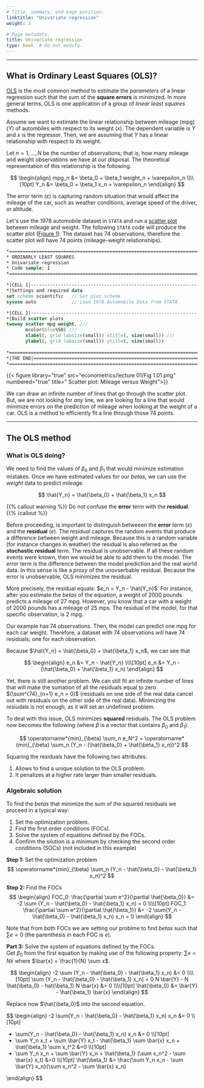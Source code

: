 ```yaml
---
# Title, summary, and page position.
linktitle: "Univariate regression"
weight: 1

# Page metadata.
title: Univariate regression
type: book  # Do not modify.
---
```


---
## What is Ordinary Least Squares (OLS)?
[OLS](https://en.wikipedia.org/wiki/Ordinary_least_squares) is the most common method to estimate the *parameters* of a linear regression such that the sum of the **square errors** is minimized. In more general terms, OLS is one application of a group of *linear least squares* methods.

Assume we want to estimate the linear relationship between mileage (mpg) $(Y)$ of autombiles with respect to its weight $(x)$. The dependent variable is $Y$ and $x$ is the regressor. Then, we are assuming that $Y$ has a linear relationship with respect to its weight.

Let $n = 1,...,N$ be the number of observations; that is, how many mileage and weight observations we have at our disposal. The theoretical representation of this relationship is the following.

$$
\begin{align}
mpg_n &= \beta_0 + \beta_1 weight_n + \varepsilon_n \\\\[10pt]
Y_n   &= \beta_0 + \beta_1 x_n + \varepsilon_n
\end{align}
$$

The error term $(\varepsilon)$ is capturing random situation that would affect the mileage of the car, such as weather conditions, average speed of the driver, or altitude.

Let's use the 1978 automobile dataset in `STATA` and run a [scatter plot](https://en.wikipedia.org/wiki/Scatter_plot) between mileage and weight. The following `STATA` code will produce the scatter plot ([Figure 1](#figure--scatter-plot-mileage-versus-weight)). The dataset has 74 observations, therefore the scatter plot will have 74 points (mileage-weight relationships).


```stata
*==============================================================================*
* ORDINARLY LEAST SQUARES
* Univariate regression
* Code sample: 1
*==============================================================================*

*|CELL 1|----------------------------------------------------------------------*
*|Settings and required data
set scheme scientific	// Set plot scheme
sysuse auto				// Load 1978 Automobile Data from STATA

*|CELL 2|----------------------------------------------------------------------*
*|Build scatter plots
twoway scatter mpg weight, ///
	   mcolor(blue%50) ///
	   xlabel(, grid labsize(small)) xtitle(, size(small)) ///
	   ylabel(, grid labsize(small)) ytitle(, size(small))
	   
*==============================================================================*
*|THE END|=====================================================================*
*==============================================================================*
```
{{< figure library="true" src="econometrics/lecture 01/Fig 1.01.png" numbered="true" title=" Scatter plot: Mileage versus Weight">}}  

We can draw an infinite number of lines that go through the scatter plot. But, we are not looking for *any* line, we are looking for a line that would minimize errors on the prediction of mileage when looking at the weight of a car. OLS is a method to efficiently fit a line through those 74 points. 

---
## The OLS method
### What is OLS doing?
We need to find the values of $\beta_0$ and $\beta_1$ that would minimize estimation mistakes. Once we have estimated values for our $betas$, we can use the $weight$ data to predict $mileage$. 

$$ \hat{Y_n} = \hat{\beta_0} + \hat{\beta_1} x_n $$

{{% callout warning %}}
Do not confuse the **error** term with the **residual**.
{{% /callout %}}

Before proceeding, is important to distinguish betweeen the **error** term $(\varepsilon)$ and the **residual** $(e).$ The *residual* captures the random events that produce a difference between weight and mileage. Because this is a random variable (for instance changes in weather) the residual is also referred as the **stochastic residual** term. The residual is unobservable. If all these random events were known, then we would be able to add them to the model. The *error* term is the difference between the model prediction and the real world data. In this sense is like a *proxy* of the unovserbable residual. Because the error is unobservable, OLS minimizes the residual.

More precisely, the residual equals: $e_n = Y_n - \hat{Y_n}$. For instance, after you estimate the $betas$ of the equation, a weight of 2000 pounds predicts a mileage of 27 mpg. However, you know that a car with a weight of 2000 pounds has a mileage of 25 mps. The residual of the model, for that specific observation, is 2 mpg.

Our example has 74 observations. Then, the model can predict one mpg for each car weight. Therefore, a dataset with 74 observations will have 74 residuals; one for each observation. 

Because $\hat{Y_n} = \hat{\beta_0} + \hat{\beta_1} x_n$, we can see that

$$
\begin{align}
e_n &= Y_n - \hat{Y_n} \\\\[10pt]
e_n &= Y_n - (\hat{\beta_0} + \hat{\beta_1} x_n)
\end{align}
$$

Yet, there is still another problem. We can still fit an infinite number of lines that will make the sumation of all the residuals equal to zero $(\sum^{74}_{n=1} e_n = 0)$ (residuals on one side of the real data cancel out with residuals on the other side of the real data). Minimizing the resiudals is not enough, as it will set an undefined problem.

To deal with this issue, OLS minimizes **squared** residuals. The OLS problem now becomes the following (where $\beta$ is a vector that contains $\beta_0$ and $\beta_1$):

$$
\operatorname*{min}_{\beta} \sum_n e_N^2 = \operatorname*{min}_{\beta} \sum_n (Y_n - (\hat{\beta_0} + \hat{\beta_1} x_n))^2
$$

Squaring the residuals have the following two attributes:

1. Allows to find a unique solution to the OLS problem.
2. It penalizes at a higher rate larger than smaller residuals.

### Algebraic solution
To find the $betas$ that minimize the sum of the squared residuals we proceed in a typical way:

1. Set the optimization problem.
2. Find the first order conditions (FOCs).
3. Solve the system of equations defined by the FOCs.
4. Confirm the silution is a minimum by checking the second order conditions (SOCs) (not included in this example)

**Step 1:** Set the optimization problem
$$ \operatorname*{min}_{\beta} \sum_n (Y_n - \hat{\beta_0} - \hat{\beta_1} x_n)^2 $$

**Step 2:** Find the FOCs
$$
\begin{align}
FOC_0: \frac{\partial \sum e^2}{\partial \hat{\beta_0}} &= -2 \sum (Y_n - \hat{\beta_0} - \hat{\beta_1} x_n) = 0 \\\\[10pt]
FOC_1: \frac{\partial \sum e^2}{\partial \hat{\beta_1}} &= -2 \sum(Y_n - \hat{\beta_0} - \hat{\beta_1} x_n) x_n = 0
\end{align}
$$

Note that from both FOCs we are setting our problme to find $betas$ such that $\sum e = 0$ (the parenthesis in each FOC is $e$).

**Part 3:** Solve the system of equations defined by the FOCs.  
Get $\beta_0$ from the first equation by making use of the following property: $\sum x = N\bar{x}$ where $\bar{x} = \frac{1}{N} \sum x$.

$$
\begin{align}
-2 \sum (Y_n - \hat{\beta_0} - \hat{\beta_1} x_n) &= 0 \\\\[10pt]
\sum (Y_n - \hat{\beta_0} - \hat{\beta_1} x_n) = 0
N \bar{Y} - N \hat{\beta_0} - hat{\beta_1} N \bar{x} &= 0 \\\\[10pt]
\hat{\beta_0} &= \bar{Y} - \hat{\beta_1} \bar{x}
\end{align}
$$

Replace now $\hat{\beta_0}$ into the second equation.

$$
\begin{align}
-2 \sum(Y_n - \hat{\beta_0} - \hat{\beta_1} x_n) x_n &= 0 \\\\[10pt]
- \sum(Y_n - \hat{\beta_0} - \hat{\beta_1} x_n) x_n &= 0 \\\\[10pt]
- \sum Y_n x_t + \sum \bar{Y} x_t - \hat{\beta_1} \sum \bar{x} x_n + \hat{\beta_1} \sum x_t^2 &=0 \\\\[10pt]
- \sum Y_n x_n + \sum \bar{Y} x_n + \hat{\beta_1} (\sum x_n^2 - \sum \bar{x} x_t) &=0 \\\\[10pt]
\hat{\beta_1} &= \frac{\sum Y_n x_n - \sum \bar{Y} x_n}{\sum x_n^2 - \sum \bar{x} x_n}

\end{align}
$$